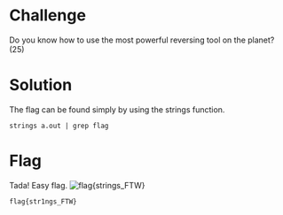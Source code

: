 # Challenge
Do you know how to use the most powerful reversing tool on the planet? (25)

# Solution
The flag can be found simply by using the strings function.

```
strings a.out | grep flag
```

# Flag
Tada! Easy flag.
![flag{strings_FTW}](https://github.com/bombunx/tenable-ctf-2021-rawrxd/tree/master/Reverse/The%20only%20tool%20you'll%20ever%20need/blob/strings_FTW.png)

```
flag{str1ngs_FTW}
```
